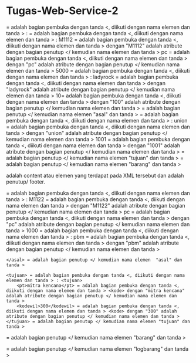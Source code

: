 # Tugas-Web-Service-2

<?xml version="1.0" encoding="UTF-8"?>
 
<logbarang> = adalah bagian pembuka dengan tanda <, diikuti dengan nama elemen dan tanda > : <logbarang>
<barang> = adalah bagian pembuka dengan tanda <, diikuti dengan nama elemen dan tanda > : <barang>
		<kode>M1112</kode> = adalah bagian pembuka dengan tanda <, diikuti dengan nama elemen dan tanda > <kode> dengan "M1112" adalah atribute dengan bagian penutup </ kemudian nama elemen dan tanda >
		<satuan>pc</satuan> = adalah bagian pembuka dengan tanda <, diikuti dengan nama elemen dan tanda > <kode> dengan "pc" adalah atribute dengan bagian penutup </ kemudian nama elemen dan tanda >
		<harga cur="nmtoken">5000</harga>
	<asal> = adalah bagian pembuka dengan tanda <, diikuti dengan nama elemen dan tanda > : <asal>
		<pt>ladyrock</pt> = adalah bagian pembuka dengan tanda <, diikuti dengan nama elemen dan tanda > <kode> dengan "ladyrock" adalah atribute dengan bagian penutup </ kemudian nama elemen dan tanda >
		<kodewil>10</kodewil>= adalah bagian pembuka dengan tanda <, diikuti dengan nama elemen dan tanda > <kode> dengan "100" adalah atribute dengan bagian penutup </ kemudian nama elemen dan tanda >
	</asal> = adalah bagian penutup </ kemudian nama elemen "asal" dan tanda >
<tujuan> = adalah bagian pembuka dengan tanda <, diikuti dengan nama elemen dan tanda > : <tujuan>
		<pt>union</pt> = adalah bagian pembuka dengan tanda <, diikuti dengan nama elemen dan tanda > <kode> dengan "union" adalah atribute dengan bagian penutup </ kemudian nama elemen dan tanda >
		<kodewil>1001</kodewil> = adalah bagian pembuka dengan tanda <, diikuti dengan nama elemen dan tanda > <kode> dengan "1001" adalah atribute dengan bagian penutup </ kemudian nama elemen dan tanda >
	</tujuan> = adalah bagian penutup </ kemudian nama elemen "tujuan" dan tanda >
</barang>  = adalah bagian penutup </ kemudian nama elemen "barang" dan tanda >

adalah content atau elemen yang terdapat pada XML tersebut dan </barang> adalah penutup/ footer.

<barang> = adalah bagian pembuka dengan tanda <, diikuti dengan nama elemen dan tanda > : <barang>
		<kode>M1122</kode> = adalah bagian pembuka dengan tanda <, diikuti dengan nama elemen dan tanda > <kode> dengan "M1122" adalah atribute dengan bagian penutup </ kemudian nama elemen dan tanda >
		<satuan>pc</satuan> = adalah bagian pembuka dengan tanda <, diikuti dengan nama elemen dan tanda > <kode> dengan "pc" adalah atribute dengan bagian penutup </ kemudian nama elemen dan tanda >
		<harga cur="nmtoken">1000</harga>
		<asal> = adalah bagian pembuka dengan tanda <, diikuti dengan nama elemen dan tanda > : <asal>
				<pt>pbm</pt> = adalah bagian pembuka dengan tanda <, diikuti dengan nama elemen dan tanda > <kode> dengan "pbm" adalah atribute dengan bagian penutup </ kemudian nama elemen dan tanda >

	</asal> = adalah bagian penutup </ kemudian nama elemen  "asal" dan tanda >
	
	<tujuan> = adalah bagian pembuka dengan tanda <, diikuti dengan nama elemen dan tanda > : <tujuan>
		<pt>mitra kencana</pt> = adalah bagian pembuka dengan tanda <, diikuti dengan nama elemen dan tanda > <kode> dengan "mitra kencana" adalah atribute dengan bagian penutup </ kemudian nama elemen dan tanda >
		<kodewil>300</kodewil> = adalah bagian pembuka dengan tanda <, diikuti dengan nama elemen dan tanda > <kode> dengan "300" adalah atribute dengan bagian penutup </ kemudian nama elemen dan tanda >
	</tujuan> = adalah bagian penutup </ kemudian nama elemen "tujuan" dan tanda >
</barang> = adalah bagian penutup </ kemudian nama elemen "barang" dan tanda >

</logbarang> = adalah bagian penutup </ kemudian nama elemen "logbarang" dan tanda >
